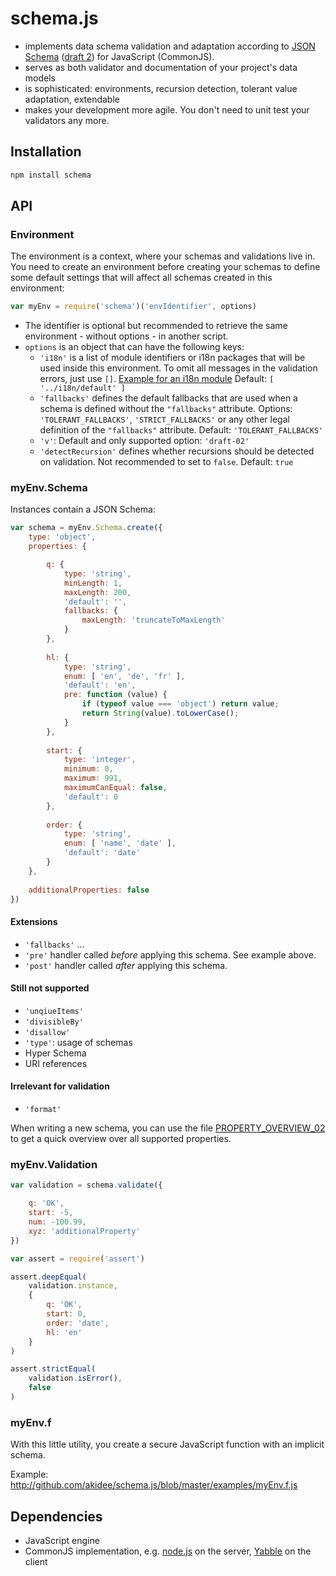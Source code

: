 # schema.js

* implements data schema validation and adaptation according to [JSON Schema](http://json-schema.org/) ([draft 2](http://tools.ietf.org/html/draft-zyp-json-schema-02)) for JavaScript (CommonJS).
* serves as both validator and documentation of your project's data models
* is sophisticated: environments, recursion detection, tolerant value adaptation, extendable
* makes your development more agile. You don't need to unit test your validators any more.

## Installation

```sh
npm install schema
```

## API

### Environment

The environment is a context, where your schemas and validations live in. You need to create an environment before creating your schemas to define some default settings that will affect all schemas created in this environment:

```js
var myEnv = require('schema')('envIdentifier', options)
```

* The identifier is optional but recommended to retrieve the same environment - without options - in another script.
* `options` is an object that can have the following keys:
  * `'i18n'` is a list of module identifiers or i18n packages that will be used inside this environment. To omit all messages in the validation errors, just use `[]`. [Example for an i18n module](http://github.com/akidee/schema.js/blob/master/i18n/default.js)
Default: `[ '../i18n/default' ]`
  * `'fallbacks'` defines the default fallbacks that are used when a schema is defined without the `"fallbacks"` attribute. Options: `'TOLERANT_FALLBACKS'`, `'STRICT_FALLBACKS'` or any other legal definition of the `"fallbacks"` attribute. Default: `'TOLERANT_FALLBACKS'`
  * `'v'`: Default and only supported option: `'draft-02'`
  * `'detectRecursion'` defines whether recursions should be detected on validation. Not recommended to set to `false`. Default: `true`

### myEnv.Schema

Instances contain a JSON Schema:
	
```js
var schema = myEnv.Schema.create({
	type: 'object',
	properties: {

		q: {
			type: 'string',
			minLength: 1,
			maxLength: 200,
			'default': '',
			fallbacks: {
				maxLength: 'truncateToMaxLength'
			}
		},
		
		hl: {
			type: 'string',
			enum: [ 'en', 'de', 'fr' ],
			'default': 'en',
			pre: function (value) {
				if (typeof value === 'object') return value;
				return String(value).toLowerCase();
			}
		},
		
		start: {
			type: 'integer',
			minimum: 0,
			maximum: 991,
			maximumCanEqual: false,
			'default': 0
		},
		
		order: {
			type: 'string',
			enum: [ 'name', 'date' ],
			'default': 'date'
		}
	},
	
	additionalProperties: false
})
```

#### Extensions

* `'fallbacks'` ...
* `'pre'` handler called _before_ applying this schema. See example above.
* `'post'` handler called _after_ applying this schema.

#### Still not supported

* `'unqiueItems'`
* `'divisibleBy'`
* `'disallow'`
* `'type'`: usage of schemas
* Hyper Schema
* URI references

#### Irrelevant for validation

* `'format'`

When writing a new schema, you can use the file [PROPERTY_OVERVIEW_02](http://github.com/akidee/schema.js/blob/master/PROPERTY_OVERVIEW_02) to get a quick overview over all supported properties.

### myEnv.Validation

```js
var validation = schema.validate({

	q: 'OK',
	start: -5,
	num: -100.99,
	xyz: 'additionalProperty'
})

var assert = require('assert')

assert.deepEqual(
	validation.instance,
	{
		q: 'OK',
		start: 0,
		order: 'date',
		hl: 'en'
	}
)

assert.strictEqual(
	validation.isError(),
	false
)
```

### myEnv.f

With this little utility, you create a secure JavaScript function with an implicit schema.

Example: http://github.com/akidee/schema.js/blob/master/examples/myEnv.f.js

## Dependencies

* JavaScript engine
* CommonJS implementation, e.g. [node.js](http://nodejs.org/) on the server, [Yabble](http://github.com/akidee/yabble) on the client
